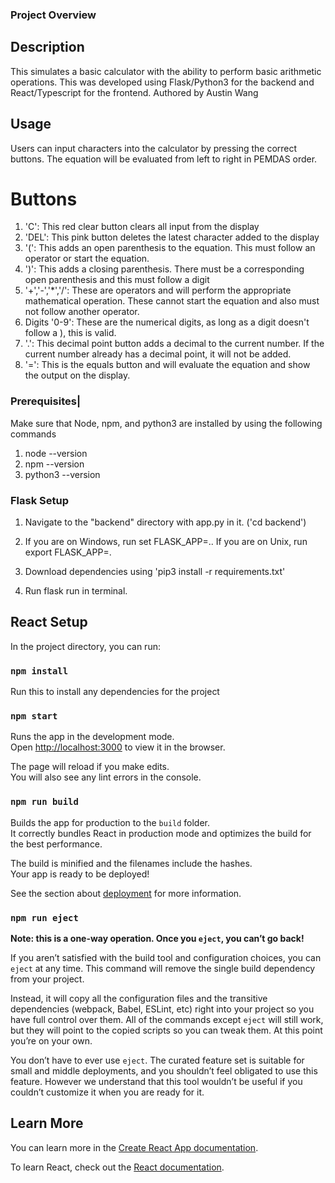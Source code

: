 ### Project Overview
## Description
This simulates a basic calculator with the ability to perform basic arithmetic operations.
This was developed using Flask/Python3 for the backend and React/Typescript for the frontend.
Authored by Austin Wang

## Usage
Users can input characters into the calculator by pressing the correct buttons. The equation will be evaluated from left to right in PEMDAS order.

# Buttons
1. 'C': This red clear button clears all input from the display
2. 'DEL': This pink button deletes the latest character added to the display
3. '(': This adds an open parenthesis to the equation. This must follow an operator or start the equation.
4. ')': This adds a closing parenthesis. There must be a corresponding open parenthesis and this must follow a digit
5. '+','-','*','/': These are operators and will perform the appropriate mathematical operation. These cannot start the equation and also must not follow another operator.
6. Digits '0-9': These are the numerical digits, as long as a digit doesn't follow a ), this is valid.
7. '.': This decimal point button adds a decimal to the current number. If the current number already has a decimal point, it will not be added.
8. '=': This is the equals button and will evaluate the equation and show the output on the display.



### Prerequisites|
Make sure that Node, npm, and python3 are installed by using the following commands
1. node --version
2. npm --version
3. python3 --version


### Flask Setup

1. Navigate to the "backend" directory with app.py in it. ('cd backend')

2. If you are on Windows, run set FLASK_APP=.. If you are on Unix, run export FLASK_APP=.

3. Download dependencies using 'pip3 install -r requirements.txt'

4. Run flask run in terminal.

## React Setup

In the project directory, you can run:

### `npm install`
Run this to install any dependencies for the project

### `npm start`

Runs the app in the development mode.\
Open [http://localhost:3000](http://localhost:3000) to view it in the browser.

The page will reload if you make edits.\
You will also see any lint errors in the console.


### `npm run build`

Builds the app for production to the `build` folder.\
It correctly bundles React in production mode and optimizes the build for the best performance.

The build is minified and the filenames include the hashes.\
Your app is ready to be deployed!

See the section about [deployment](https://facebook.github.io/create-react-app/docs/deployment) for more information.

### `npm run eject`

**Note: this is a one-way operation. Once you `eject`, you can’t go back!**

If you aren’t satisfied with the build tool and configuration choices, you can `eject` at any time. This command will remove the single build dependency from your project.

Instead, it will copy all the configuration files and the transitive dependencies (webpack, Babel, ESLint, etc) right into your project so you have full control over them. All of the commands except `eject` will still work, but they will point to the copied scripts so you can tweak them. At this point you’re on your own.

You don’t have to ever use `eject`. The curated feature set is suitable for small and middle deployments, and you shouldn’t feel obligated to use this feature. However we understand that this tool wouldn’t be useful if you couldn’t customize it when you are ready for it.

## Learn More

You can learn more in the [Create React App documentation](https://facebook.github.io/create-react-app/docs/getting-started).

To learn React, check out the [React documentation](https://reactjs.org/).
